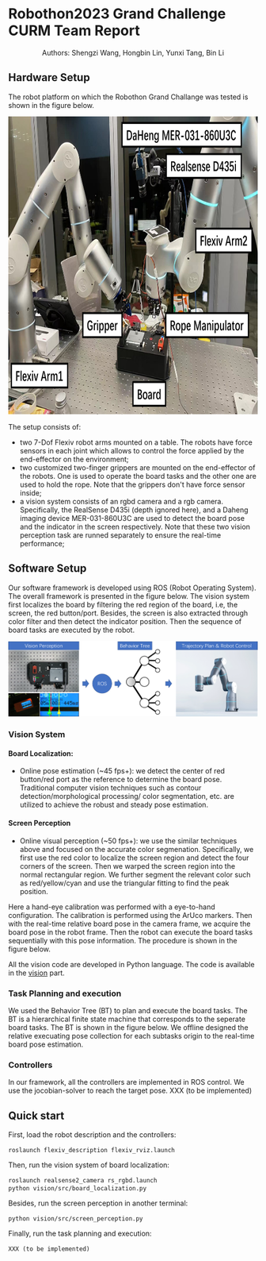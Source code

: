 # Robothon2023 Grand Challenge CURM Team Report
<p align="center">
Authors: Shengzi Wang, Hongbin Lin, 
Yunxi Tang, Bin Li
</p>

## Hardware Setup
The robot platform on which the Robothon Grand Challange was tested is shown in the figure below.
<p align="center">
  <img height="600" src="asserts/robotsetup.png">
</p>

The setup consists of:
- two 7-Dof Flexiv robot arms mounted on a table. The robots have force sensors in each joint which allows to control the force applied by the end-effector on the environment;
- two customized two-finger grippers are mounted on the end-effector of the robots. One is used to operate the board tasks and the other one are
 used to hold the rope. Note that the grippers don't have force sensor inside;
- a vision system consists of an rgbd camera and a rgb camera. Specifically, the RealSense D435i (depth ignored here), and a Daheng imaging device MER-031-860U3C are used to 
detect the board pose and the indicator in the screen respectively. Note that these two vision perception task are runned separately to ensure the real-time performance;

## Software Setup
Our software framework is developed using ROS (Robot Operating System). The overall framework is presented in the
figure below. The vision system first localizes the board by filtering the red region of the board,
i.e, the screen, the red button/port. Besides, the screen is also extracted through color filter and then
detect the indicator position. Then the sequence of board tasks are executed by the robot.
<p align="center">
  <img width="600" src="asserts/system_framework.png">
</p>

### Vision System 
#### Board Localization:
- Online pose estimation (~45 fps+): we detect the center of red button/red port as the reference 
to determine the board pose. Traditional computer vision techniques such as contour detection/morphological processing/
color segmentation, etc. are utilized to achieve the robust and steady pose estimation.

#### Screen Perception
- Online visual perception (~50 fps+): we use the similar techniques above and focused on the accurate color segmenation. 
Specifically, we first use the red color to localize the screen region and detect the four corners of the screen. Then we
warped the screen region into the normal rectangular region. We further segment the relevant color such as red/yellow/cyan 
and use the triangular fitting to find the peak position. 

Here a hand-eye calibration was performed with a eye-to-hand configuration. The calibration is performed using the 
ArUco markers. Then with the real-time relative board pose in the camera frame, we acquire the board pose in the robot frame.
Then the robot can execute the board tasks sequentially with this pose information. The procedure is shown in the figure below.

All the vision code are developed in Python language. The code is available in the 
[vision](https://github.com/edward9503/CURM1.0_Robothon2023/tree/main/vision) part.

### Task Planning and execution
We used the Behavior Tree (BT) to plan and execute the board tasks. The BT is a hierarchical finite state machine that corresponds
to the seperate board tasks. The BT is shown in the figure below. We offline designed the relative execuating pose collection for each subtasks
origin to the real-time board pose estimation.

### Controllers
In our framework, all the controllers are implemented in ROS control. We use the jocobian-solver to reach the target pose.
XXX (to be implemented)

## Quick start
First, load the robot description and the controllers:
```
roslaunch flexiv_description flexiv_rviz.launch
```
Then, run the vision system of board localization:
```
roslaunch realsense2_camera rs_rgbd.launch
python vision/src/board_localization.py
```
Besides, run the screen perception in another terminal:
```
python vision/src/screen_perception.py
```
Finally, run the task planning and execution:
```
XXX (to be implemented)
```


